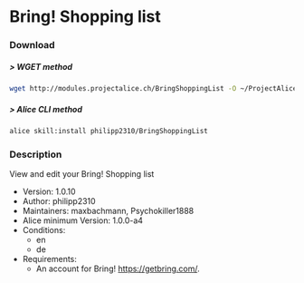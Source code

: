 # Bring! Shopping list

### Download

##### > WGET method
```bash
wget http://modules.projectalice.ch/BringShoppingList -O ~/ProjectAlice/system/skillInstallTickets/BringShoppingList.install
```

##### > Alice CLI method
```bash
alice skill:install philipp2310/BringShoppingList
```

### Description
View and edit your Bring! Shopping list

- Version: 1.0.10
- Author: philipp2310
- Maintainers: maxbachmann, Psychokiller1888
- Alice minimum Version: 1.0.0-a4
- Conditions:
  - en
  - de
- Requirements:
  - An account for Bring! https://getbring.com/.
